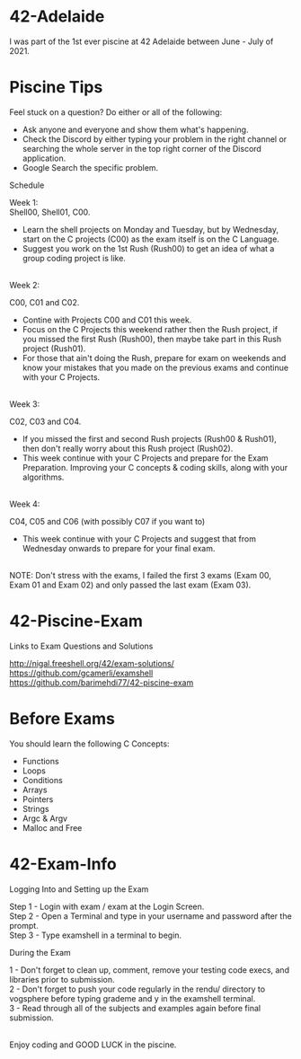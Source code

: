 # 42-Adelaide
I was part of the 1st ever piscine at 42 Adelaide between June - July of 2021. </br>

# Piscine Tips

Feel stuck on a question?
Do either or all of the following:

- Ask anyone and everyone and show them what's happening.
- Check the Discord by either typing your problem in the right channel or searching the whole server in the top right corner of the Discord application. 
- Google Search the specific problem.

Schedule

Week 1:</br>
Shell00, Shell01, C00. </br>

- Learn the shell projects on Monday and Tuesday, but by Wednesday, start on the C projects (C00) as the exam itself is on the C Language.</br>
- Suggest you work on the 1st Rush (Rush00) to get an idea of what a group coding project is like. 

</br>
Week 2:

C00, C01 and C02. </br>

- Contine with Projects C00 and C01 this week. </br>
- Focus on the C Projects this weekend rather then the Rush project, if you missed the first Rush (Rush00), then maybe take part in this Rush project (Rush01). </br> 
- For those that ain't doing the Rush, prepare for exam on weekends and know your mistakes that you made on the previous exams and continue with your C Projects. 

</br>
Week 3: 

C02, C03 and C04. </br>

- If you missed the first and second Rush projects (Rush00 & Rush01), then don't really worry about this Rush project (Rush02). </br>
- This week continue with your C Projects and prepare for the Exam Preparation. Improving your C concepts & coding skills, along with your algorithms.

</br>
Week 4: 

C04, C05 and C06 (with possibly C07 if you want to)

- This week continue with your C Projects and suggest that from Wednesday onwards to prepare for your final exam.
</br>
NOTE: Don't stress with the exams, I failed the first 3 exams (Exam 00, Exam 01 and Exam 02) and only passed the last exam (Exam 03). 

# 42-Piscine-Exam
Links to Exam Questions and Solutions

http://nigal.freeshell.org/42/exam-solutions/ </br>
https://github.com/gcamerli/examshell </br>
https://github.com/barimehdi77/42-piscine-exam

# Before Exams

You should learn the following C Concepts:
- Functions 
- Loops 
- Conditions 
- Arrays 
- Pointers
- Strings
- Argc & Argv 
- Malloc and Free

# 42-Exam-Info

Logging Into and Setting up the Exam </br>

Step 1 - Login with exam / exam at the Login Screen. </br>
Step 2 - Open a Terminal and type in your username and password after the prompt. </br>
Step 3 - Type examshell in a terminal to begin.

During the Exam </br>

1 - Don't forget to clean up, comment, remove your testing code execs, and libraries prior to submission. </br>
2 - Don't forget to push your code regularly in the rendu/ directory to vogsphere before typing grademe and y in the examshell terminal. </br>
3 - Read through all of the subjects and examples again before final submission.

</br>
Enjoy coding and GOOD LUCK in the piscine.

